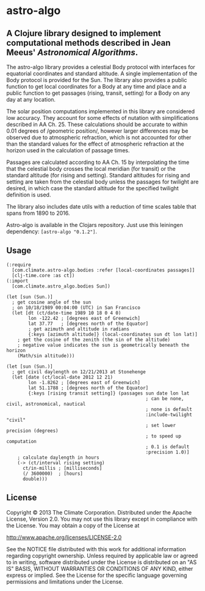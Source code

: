 # astro-algo
## A Clojure library designed to implement computational methods described in Jean Meeus' _Astronomical Algorithms_.

The astro-algo library provides a celestial Body protocol with interfaces for equatorial
coordinates and standard altitude. A single implementation of the Body protocol is
provided for the Sun. The library also provides a public function to get local coordinates
for a Body at any time and place and a public function to get passages (rising, transit,
setting) for a Body on any day at any location.

The solar position computations implemented in this library are considered low accuracy.
They account for some effects of nutation with simplifications described in AA Ch. 25.
These calculations should be accurate to within 0.01 degrees of /geometric position/,
however larger differences may be observed due to atmospheric refraction, which is not
accounted for other than the standard values for the effect of atmospheric refraction
at the horizon used in the calculation of passage times.

Passages are calculated according to AA Ch. 15 by interpolating the time that the
celestial body crosses the local meridian (for transit) or the standard altitude (for
rising and setting). Standard altitudes for rising and setting are taken from the
celestial body unless the passages for twilight are desired, in which case the standard
altitude for the specified twilight definition is used.

The library also includes date utils with a reduction of time scales table that spans from
1890 to 2016.

Astro-algo is available in the Clojars repository. Just use this leiningen dependency:
`[astro-algo "0.1.2"]`.

## Usage

    (:require
      [com.climate.astro-algo.bodies :refer [local-coordinates passages]]
      [clj-time.core :as ct])
    (:import
      [com.climate.astro_algo.bodies Sun])

    (let [sun (Sun.)]
      ; get cosine angle of the sun
      ; on 10/18/1989 00:04:00 (UTC) in San Francisco
      (let [dt (ct/date-time 1989 10 18 0 4 0)
            lon -122.42 ; [degrees east of Greenwich]
            lat 37.77   ; [degrees north of the Equator]
            ; get azimuth and altitude in radians
            {:keys [azimuth altitude]} (local-coordinates sun dt lon lat)]
        ; get the cosine of the zenith (the sin of the altitude)
        ; negative value indicates the sun is geometrically beneath the horizon
        (Math/sin altitude)))

    (let [sun (Sun.)]
      ; get civil daylength on 12/21/2013 at Stonehenge
      (let [date (ct/local-date 2012 12 21)
            lon -1.8262 ; [degrees east of Greenwich]
            lat 51.1788 ; [degrees north of the Equator]
            {:keys [rising transit setting]} (passages sun date lon lat
                                                       ; can be none, civil, astronomical, nautical
                                                       ; none is default
                                                       :include-twilight "civil"
                                                       ; set lower precision (degrees)
                                                       ; to speed up computation
                                                       ; 0.1 is default
                                                       :precision 1.0)]
        ; calculate daylength in hours
        (-> (ct/interval rising setting)
          ct/in-millis ; [milliseconds]
          (/ 3600000)  ; [hours]
          double)))

## License

Copyright © 2013 The Climate Corporation. Distributed under the Apache
License, Version 2.0.  You may not use this library except in compliance with
the License. You may obtain a copy of the License at

   http://www.apache.org/licenses/LICENSE-2.0

See the NOTICE file distributed with this work for additional information
regarding copyright ownership.  Unless required by applicable law or agreed
to in writing, software distributed under the License is distributed on an
"AS IS" BASIS, WITHOUT WARRANTIES OR CONDITIONS OF ANY KIND, either express
or implied.  See the License for the specific language governing permissions
and limitations under the License.
